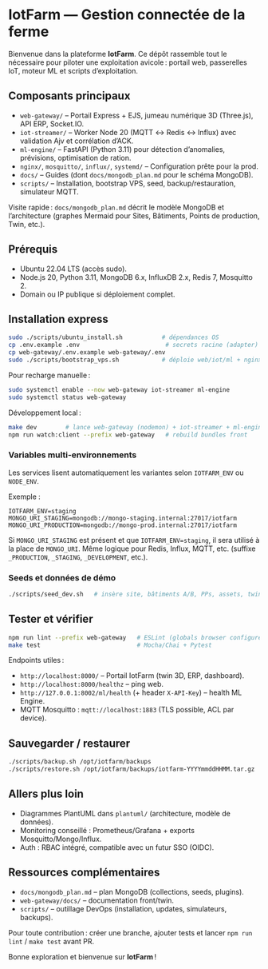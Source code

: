 # IotFarm — Gestion connectée de la ferme

Bienvenue dans la plateforme **IotFarm**. Ce dépôt rassemble tout le nécessaire pour piloter une exploitation avicole : portail web, passerelles IoT, moteur ML et scripts d’exploitation.

## Composants principaux

- `web-gateway/` – Portail Express + EJS, jumeau numérique 3D (Three.js), API ERP, Socket.IO.
- `iot-streamer/` – Worker Node 20 (MQTT ↔ Redis ↔ Influx) avec validation Ajv et corrélation d’ACK.
- `ml-engine/` – FastAPI (Python 3.11) pour détection d’anomalies, prévisions, optimisation de ration.
- `nginx/`, `mosquitto/`, `influx/`, `systemd/` – Configuration prête pour la prod.
- `docs/` – Guides (dont `docs/mongodb_plan.md` pour le schéma MongoDB).
- `scripts/` – Installation, bootstrap VPS, seed, backup/restauration, simulateur MQTT.

Visite rapide : `docs/mongodb_plan.md` décrit le modèle MongoDB et l’architecture (graphes Mermaid pour Sites, Bâtiments, Points de production, Twin, etc.).

## Prérequis

- Ubuntu 22.04 LTS (accès sudo).
- Node.js 20, Python 3.11, MongoDB 6.x, InfluxDB 2.x, Redis 7, Mosquitto 2.
- Domain ou IP publique si déploiement complet.

## Installation express

```bash
sudo ./scripts/ubuntu_install.sh           # dépendances OS
cp .env.example .env                        # secrets racine (adapter)
cp web-gateway/.env.example web-gateway/.env
sudo ./scripts/bootstrap_vps.sh            # déploie web/iot/ml + nginx + systemd
```

Pour recharge manuelle :

```bash
sudo systemctl enable --now web-gateway iot-streamer ml-engine
sudo systemctl status web-gateway
```

Développement local :

```bash
make dev        # lance web-gateway (nodemon) + iot-streamer + ml-engine
npm run watch:client --prefix web-gateway   # rebuild bundles front
```

### Variables multi-environnements

Les services lisent automatiquement les variantes selon `IOTFARM_ENV` ou `NODE_ENV`.

Exemple :

```
IOTFARM_ENV=staging
MONGO_URI_STAGING=mongodb://mongo-staging.internal:27017/iotfarm
MONGO_URI_PRODUCTION=mongodb://mongo-prod.internal:27017/iotfarm
```

Si `MONGO_URI_STAGING` est présent et que `IOTFARM_ENV=staging`, il sera utilisé à la place de `MONGO_URI`. Même logique pour Redis, Influx, MQTT, etc. (suffixe `_PRODUCTION`, `_STAGING`, `_DEVELOPMENT`, etc.).

### Seeds et données de démo

```bash
./scripts/seed_dev.sh   # insère site, bâtiments A/B, PPs, assets, twin de base
```

## Tester et vérifier

```bash
npm run lint --prefix web-gateway   # ESLint (globals browser configurées)
make test                           # Mocha/Chai + Pytest
```

Endpoints utiles :

- `http://localhost:8000/` – Portail IotFarm (twin 3D, ERP, dashboard).
- `http://localhost:8000/healthz` – ping web.
- `http://127.0.0.1:8002/ml/health` (+ header `X-API-Key`) – health ML Engine.
- MQTT Mosquitto : `mqtt://localhost:1883` (TLS possible, ACL par device).

## Sauvegarder / restaurer

```bash
./scripts/backup.sh /opt/iotfarm/backups
./scripts/restore.sh /opt/iotfarm/backups/iotfarm-YYYYmmddHHMM.tar.gz
```

## Allers plus loin

- Diagrammes PlantUML dans `plantuml/` (architecture, modèle de données).
- Monitoring conseillé : Prometheus/Grafana + exports Mosquitto/Mongo/Influx.
- Auth : RBAC intégré, compatible avec un futur SSO (OIDC).

## Ressources complémentaires

- `docs/mongodb_plan.md` – plan MongoDB (collections, seeds, plugins).
- `web-gateway/docs/` – documentation front/twin.
- `scripts/` – outillage DevOps (installation, updates, simulateurs, backups).

Pour toute contribution : créer une branche, ajouter tests et lancer `npm run lint` / `make test` avant PR.

Bonne exploration et bienvenue sur **IotFarm** !

